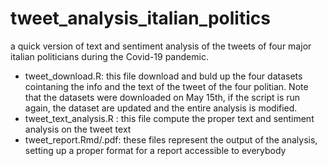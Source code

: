 # tweet_analysis_italian_politics
a quick version of text and sentiment analysis of the tweets of four major italian politicians during the Covid-19 pandemic.
- tweet_download.R: this file download and buld up the four datasets cointaning the info and the text of the tweet of the four politian.
                    Note that the datasets were downloaded on May 15th, if the script is run again, the dataset are updated and the 
                    entire analysis is modified.
- tweet_text_analysis.R : this file compute the proper text and sentiment analysis on the tweet text
- tweet_report.Rmd/.pdf: these files represent the output of the analysis, setting up a proper format for a report accessible to everybody
